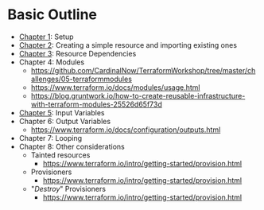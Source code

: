 # Basic Outline
* [Chapter 1](./chapter-01): Setup
* [Chapter 2](./chapter-02): Creating a simple resource and importing existing ones
* [Chapter 3](./chapter-03): Resource Dependencies
* Chapter 4: Modules
   * https://github.com/CardinalNow/TerraformWorkshop/tree/master/challenges/05-terraformmodules
   * https://www.terraform.io/docs/modules/usage.html
   * https://blog.gruntwork.io/how-to-create-reusable-infrastructure-with-terraform-modules-25526d65f73d
* [Chapter 5](./chapter-05): Input Variables
* Chapter 6: Output Variables
   * https://www.terraform.io/docs/configuration/outputs.html
* Chapter 7: Looping
* Chapter 8: Other considerations
  * Tainted resources
    *  https://www.terraform.io/intro/getting-started/provision.html
  * Provisioners
    * https://www.terraform.io/intro/getting-started/provision.html
  * "*Destroy*" Provisioners
    * https://www.terraform.io/intro/getting-started/provision.html
